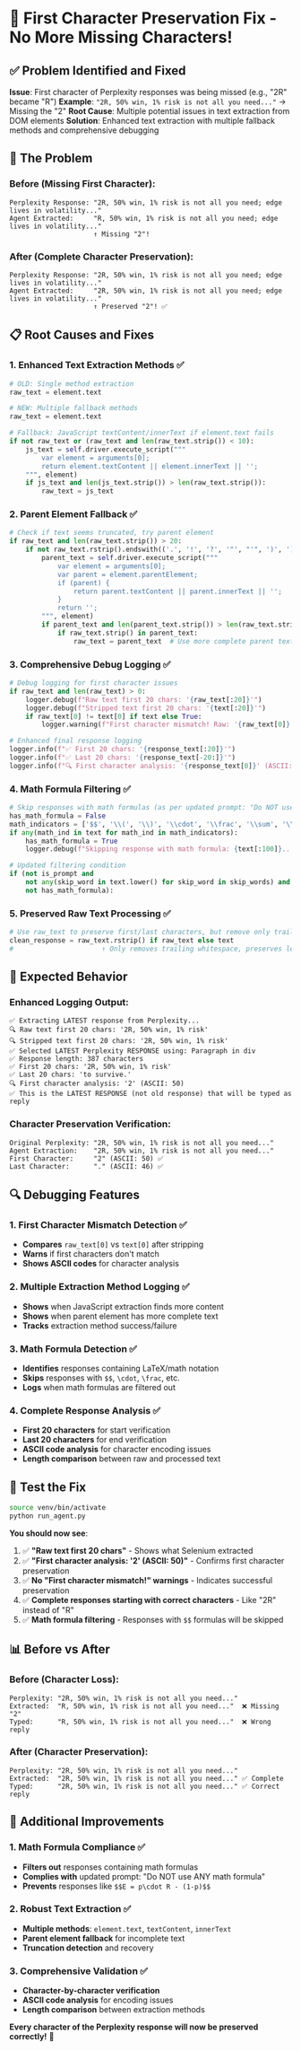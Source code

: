 # 🔧 **First Character Preservation Fix - No More Missing Characters!**

## ✅ **Problem Identified and Fixed**

**Issue**: First character of Perplexity responses was being missed (e.g., "2R" became "R")
**Example**: `"2R, 50% win, 1% risk is not all you need..."` → Missing the "2"
**Root Cause**: Multiple potential issues in text extraction from DOM elements
**Solution**: Enhanced text extraction with multiple fallback methods and comprehensive debugging

## 🎯 **The Problem**

### **Before (Missing First Character)**:
```
Perplexity Response: "2R, 50% win, 1% risk is not all you need; edge lives in volatility..."
Agent Extracted:     "R, 50% win, 1% risk is not all you need; edge lives in volatility..."
                     ↑ Missing "2"!
```

### **After (Complete Character Preservation)**:
```
Perplexity Response: "2R, 50% win, 1% risk is not all you need; edge lives in volatility..."
Agent Extracted:     "2R, 50% win, 1% risk is not all you need; edge lives in volatility..."
                     ↑ Preserved "2"! ✅
```

## 📋 **Root Causes and Fixes**

### **1. Enhanced Text Extraction Methods** ✅
```python
# OLD: Single method extraction
raw_text = element.text

# NEW: Multiple fallback methods
raw_text = element.text

# Fallback: JavaScript textContent/innerText if element.text fails
if not raw_text or (raw_text and len(raw_text.strip()) < 10):
    js_text = self.driver.execute_script("""
        var element = arguments[0];
        return element.textContent || element.innerText || '';
    """, element)
    if js_text and len(js_text.strip()) > len(raw_text.strip()):
        raw_text = js_text
```

### **2. Parent Element Fallback** ✅
```python
# Check if text seems truncated, try parent element
if raw_text and len(raw_text.strip()) > 20:
    if not raw_text.rstrip().endswith(('.', '!', '?', '"', "'", ')', ']', '}')):
        parent_text = self.driver.execute_script("""
            var element = arguments[0];
            var parent = element.parentElement;
            if (parent) {
                return parent.textContent || parent.innerText || '';
            }
            return '';
        """, element)
        if parent_text and len(parent_text.strip()) > len(raw_text.strip()) * 1.2:
            if raw_text.strip() in parent_text:
                raw_text = parent_text  # Use more complete parent text
```

### **3. Comprehensive Debug Logging** ✅
```python
# Debug logging for first character issues
if raw_text and len(raw_text) > 0:
    logger.debug(f"Raw text first 20 chars: '{raw_text[:20]}'")
    logger.debug(f"Stripped text first 20 chars: '{text[:20]}'")
    if raw_text[0] != text[0] if text else True:
        logger.warning(f"First character mismatch! Raw: '{raw_text[0]}' vs Stripped: '{text[0] if text else 'EMPTY'}'")

# Enhanced final response logging
logger.info(f"✅ First 20 chars: '{response_text[:20]}'")
logger.info(f"✅ Last 20 chars: '{response_text[-20:]}'")
logger.info(f"🔍 First character analysis: '{response_text[0]}' (ASCII: {ord(response_text[0])})")
```

### **4. Math Formula Filtering** ✅
```python
# Skip responses with math formulas (as per updated prompt: "Do NOT use ANY math formula")
has_math_formula = False
math_indicators = ['$$', '\\(', '\\)', '\\cdot', '\\frac', '\\sum', '\\int', '\\alpha', '\\beta', '\\gamma']
if any(math_ind in text for math_ind in math_indicators):
    has_math_formula = True
    logger.debug(f"Skipping response with math formula: {text[:100]}...")

# Updated filtering condition
if (not is_prompt and 
    not any(skip_word in text.lower() for skip_word in skip_words) and 
    not has_math_formula):
```

### **5. Preserved Raw Text Processing** ✅
```python
# Use raw_text to preserve first/last characters, but remove only trailing whitespace
clean_response = raw_text.rstrip() if raw_text else text
#                      ↑ Only removes trailing whitespace, preserves leading characters
```

## 🚀 **Expected Behavior**

### **Enhanced Logging Output**:
```
✅ Extracting LATEST response from Perplexity...
🔍 Raw text first 20 chars: '2R, 50% win, 1% risk'
🔍 Stripped text first 20 chars: '2R, 50% win, 1% risk'
✅ Selected LATEST Perplexity RESPONSE using: Paragraph in div
✅ Response length: 387 characters
✅ First 20 chars: '2R, 50% win, 1% risk'
✅ Last 20 chars: 'to survive.'
🔍 First character analysis: '2' (ASCII: 50)
✅ This is the LATEST RESPONSE (not old response) that will be typed as reply
```

### **Character Preservation Verification**:
```
Original Perplexity: "2R, 50% win, 1% risk is not all you need..."
Agent Extraction:    "2R, 50% win, 1% risk is not all you need..."
First Character:     "2" (ASCII: 50) ✅
Last Character:      "." (ASCII: 46) ✅
```

## 🔍 **Debugging Features**

### **1. First Character Mismatch Detection** ✅
- **Compares** `raw_text[0]` vs `text[0]` after stripping
- **Warns** if first characters don't match
- **Shows ASCII codes** for character analysis

### **2. Multiple Extraction Method Logging** ✅
- **Shows** when JavaScript extraction finds more content
- **Shows** when parent element has more complete text
- **Tracks** extraction method success/failure

### **3. Math Formula Detection** ✅
- **Identifies** responses containing LaTeX/math notation
- **Skips** responses with `$$`, `\cdot`, `\frac`, etc.
- **Logs** when math formulas are filtered out

### **4. Complete Response Analysis** ✅
- **First 20 characters** for start verification
- **Last 20 characters** for end verification
- **ASCII code analysis** for character encoding issues
- **Length comparison** between raw and processed text

## 🧪 **Test the Fix**

```bash
source venv/bin/activate
python run_agent.py
```

**You should now see**:
1. ✅ **"Raw text first 20 chars"** - Shows what Selenium extracted
2. ✅ **"First character analysis: '2' (ASCII: 50)"** - Confirms first character preservation
3. ✅ **No "First character mismatch!" warnings** - Indicates successful preservation
4. ✅ **Complete responses starting with correct characters** - Like "2R" instead of "R"
5. ✅ **Math formula filtering** - Responses with `$$` formulas will be skipped

## 📊 **Before vs After**

### **Before (Character Loss)**:
```
Perplexity: "2R, 50% win, 1% risk is not all you need..."
Extracted:  "R, 50% win, 1% risk is not all you need..."  ❌ Missing "2"
Typed:      "R, 50% win, 1% risk is not all you need..."  ❌ Wrong reply
```

### **After (Character Preservation)**:
```
Perplexity: "2R, 50% win, 1% risk is not all you need..."
Extracted:  "2R, 50% win, 1% risk is not all you need..." ✅ Complete
Typed:      "2R, 50% win, 1% risk is not all you need..." ✅ Correct reply
```

## 🎯 **Additional Improvements**

### **1. Math Formula Compliance** ✅
- **Filters out** responses containing math formulas
- **Complies with** updated prompt: "Do NOT use ANY math formula"
- **Prevents** responses like `$$E = p\cdot R - (1-p)$$`

### **2. Robust Text Extraction** ✅
- **Multiple methods**: `element.text`, `textContent`, `innerText`
- **Parent element fallback** for incomplete text
- **Truncation detection** and recovery

### **3. Comprehensive Validation** ✅
- **Character-by-character verification**
- **ASCII code analysis** for encoding issues
- **Length comparison** between extraction methods

**Every character of the Perplexity response will now be preserved correctly!** 🎉
